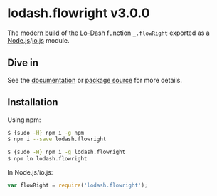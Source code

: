 # lodash.flowright v3.0.0

The [modern build](https://github.com/lodash/lodash/wiki/Build-Differences) of the [Lo-Dash](https://lodash.com/) function `_.flowRight` exported as a [Node.js](http://nodejs.org/)/[io.js](https://iojs.org/) module.

## Dive in

See the [documentation](https://lodash.com/docs#flowRight) or [package source](https://github.com/lodash/lodash/blob/3.0.0-npm-packages/lodash.flowright/index.js) for more details.

## Installation

Using npm:

```bash
$ {sudo -H} npm i -g npm
$ npm i --save lodash.flowright

$ {sudo -H} npm i -g lodash.flowright
$ npm ln lodash.flowright
```

In Node.js/io.js:

```js
var flowRight = require('lodash.flowright');
```
